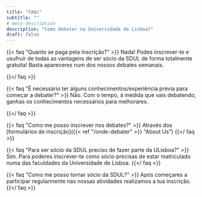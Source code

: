 ```yaml
---
title: "FAQs"
subtitle: ""
# meta description
description: "Como debater na Universidade de Lisboa?"
draft: false
---
```


{{< faq "Quanto se paga pela inscrição?" >}}
Nada! Podes inscrever-te e usufruir de todas as vantagens de ser sócio da SDUL de forma totalmente gratuita! Basta apareceres num dos nossos debates semanais.


{{</ faq >}}

{{< faq "É necessário ter alguns conhecimentos/experiência prévia para começar a debater?" >}}
Não. Com o tempo, à medida que vais debatendo, ganhas os conhecimentos necessários para melhorares.

{{</ faq >}}

{{< faq "Como me posso inscrever nos debates?" >}}
Através dos [formulários de inscrição]({{< ref "/onde-debater" >}} "About Us")
{{</ faq >}}

{{< faq "Para ser sócio da SDUL preciso de fazer parte da ULisboa?" >}}
Sim. Para poderes inscrever-te como sócio precisas de estar matriculado numa das faculdades da Universidade de Lisboa.
{{</ faq >}}

{{< faq "Como me posso tornar sócio da SDUL?" >}}
Após começares a participar regularmente nas nossas atividades realizamos a tua inscrição.
{{</ faq >}}



